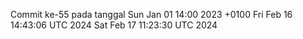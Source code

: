 Commit ke-55 pada tanggal Sun Jan 01 14:00 2023 +0100
Fri Feb 16 14:43:06 UTC 2024
Sat Feb 17 11:23:30 UTC 2024
